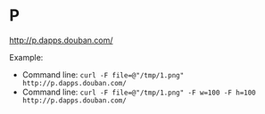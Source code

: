 P
====

http://p.dapps.douban.com/

Example:

 * Command line: ``curl -F file=@"/tmp/1.png" http://p.dapps.douban.com/``
 * Command line: ``curl -F file=@"/tmp/1.png" -F w=100 -F h=100 http://p.dapps.douban.com/``
